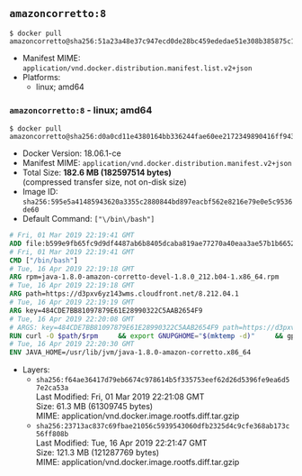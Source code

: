 ## `amazoncorretto:8`

```console
$ docker pull amazoncorretto@sha256:51a23a48e37c947ecd0de28bc459ededae51e308b385875c10dffc64e2b5da81
```

-	Manifest MIME: `application/vnd.docker.distribution.manifest.list.v2+json`
-	Platforms:
	-	linux; amd64

### `amazoncorretto:8` - linux; amd64

```console
$ docker pull amazoncorretto@sha256:d0a0cd11e4380164bb336244fae60ee2172349890416ff94397214848d0905e8
```

-	Docker Version: 18.06.1-ce
-	Manifest MIME: `application/vnd.docker.distribution.manifest.v2+json`
-	Total Size: **182.6 MB (182597514 bytes)**  
	(compressed transfer size, not on-disk size)
-	Image ID: `sha256:595e5a41485943620a3355c2880844bd897eacbf562e8216e79e0e5c9536de60`
-	Default Command: `["\/bin\/bash"]`

```dockerfile
# Fri, 01 Mar 2019 22:19:41 GMT
ADD file:b599e9fb65fc9d9df4487ab6b8405dcaba819ae77270a40eaa3ae57b1b66524d in / 
# Fri, 01 Mar 2019 22:19:41 GMT
CMD ["/bin/bash"]
# Tue, 16 Apr 2019 22:19:18 GMT
ARG rpm=java-1.8.0-amazon-corretto-devel-1.8.0_212.b04-1.x86_64.rpm
# Tue, 16 Apr 2019 22:19:18 GMT
ARG path=https://d3pxv6yz143wms.cloudfront.net/8.212.04.1
# Tue, 16 Apr 2019 22:19:19 GMT
ARG key=484CDE7BB81097879E61E28990322C5AAB2654F9
# Tue, 16 Apr 2019 22:20:08 GMT
# ARGS: key=484CDE7BB81097879E61E28990322C5AAB2654F9 path=https://d3pxv6yz143wms.cloudfront.net/8.212.04.1 rpm=java-1.8.0-amazon-corretto-devel-1.8.0_212.b04-1.x86_64.rpm
RUN curl -O $path/$rpm     && export GNUPGHOME="$(mktemp -d)"     && gpg --batch --keyserver ha.pool.sks-keyservers.net --recv-keys $key     && gpg --armor --export $key > corretto.asc     && rpm --import corretto.asc     && rpm -K $rpm     && rpm -i $rpm     && rm -r $GNUPGHOME corretto.asc $rpm     && yum install -y fontconfig     && yum clean all
# Tue, 16 Apr 2019 22:20:30 GMT
ENV JAVA_HOME=/usr/lib/jvm/java-1.8.0-amazon-corretto.x86_64
```

-	Layers:
	-	`sha256:f64ae36417d79eb6674c978614b5f335753eef62d26d5396fe9ea6d57e2ca53a`  
		Last Modified: Fri, 01 Mar 2019 22:21:08 GMT  
		Size: 61.3 MB (61309745 bytes)  
		MIME: application/vnd.docker.image.rootfs.diff.tar.gzip
	-	`sha256:23713ac837c69fbae21056c5939543060dfb2325d4c9cfe368ab173c56ff808b`  
		Last Modified: Tue, 16 Apr 2019 22:21:47 GMT  
		Size: 121.3 MB (121287769 bytes)  
		MIME: application/vnd.docker.image.rootfs.diff.tar.gzip
